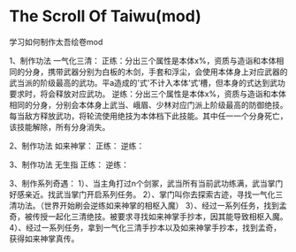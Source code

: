 # The Scroll Of Taiwu(mod)
学习如何制作太吾绘卷mod

1、制作功法 一气化三清：
    正练：分出三个属性是本体x%，资质与造诣和本体相同的分身，携带武器分别为白板的木剑，手套和浮尘，会使用本体身上对应武器的武当派的阶级最高的武功。平a造成的'式'不计入本体‘式’槽，但本身的式达到武功要求时，将会释放对应武功。
    逆练：分出三个属性是本体x%，资质与造诣和本体相同的分身，分别会本体身上武当、峨眉、少林对应门派上阶级最高的防御绝技。每当敌方释放武功，将轮流使用绝技为本体档下此技能。其中任一一个分身死亡，该技能解除，所有分身消失。
    
2、制作功法 如来神掌：
    正练：
    逆练：

3、制作功法 无生指
    正练：
    逆练：

3、制作系列奇遇：
    1）、当主角打过n个剑冢，武当所有当前武功练满，武当掌门好感亲近。找武当掌门开启系列任务。
    2）、掌门叫你去探索古迹，寻找一气化三清功法。（世界开始刷会逆练如来神掌的相枢入魔）
    3）、经过一系列任务，找到孟奇，被传授一起化三清绝技。被要求寻找如来神掌手抄本，因其能导致相枢入魔。
    4）、经过一系列任务，拿到一气化三清手抄本以及如来神掌手抄本，找到孟奇，获得如来神掌真传。
    
